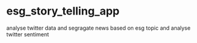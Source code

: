 # esg_story_telling_app
analyse twitter data and segragate news based on esg topic and analyse twitter sentiment
